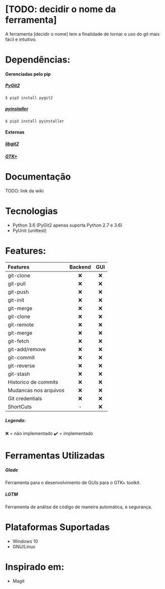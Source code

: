 # [TODO: decidir o nome da ferramenta]
A ferramenta [decidir o nome] tem a finalidade de tornar o uso do git mais fácil e intuitivo.

# Dependências:
#### Gerenciadas pelo pip
##### [PyGit2](https://www.pygit2.org/)
`
$ pip3 install pygit2
`
##### [pyinstaller](https://www.pyinstaller.org/)
`
$ pip3 install pyinstaller
`
    
#### Externas
##### [libgit2](https://libgit2.org/)
##### [GTK+](https://www.gtk.org/)
# 

# Documentação
TODO: link da wiki

# Tecnologias
* Python 3.6 (PyGit2 apenas suporta Python 2.7 e 3.6)
* PyUnit (unittest)

# Features:
| Features              | Backend | GUI |
|:----------------------|:-------:|:---:|
| git-clone             | ❌      | ❌  |
| git-pull              | ️❌      | ️❌  |
| git-push              | ❌️      | ❌  |
| git-init              | ❌️      | ❌  |
| git-merge             | ❌️      | ❌  |
| git-clone             | ❌️      | ❌  |
| git-remote            | ️❌      | ️❌  |
| git-merge             | ❌️      | ❌  |
| git-fetch             | ❌️      | ❌  |
| git-add/remove        | ❌      | ❌  |
| git-commit            | ❌      | ❌  |
| git-reverse           | ❌      | ❌  |
| git-stash             | ❌      | ❌  |
| Historico de commits  | ❌      | ❌  |
| Mudancas nos arquivos | ❌      | ❌  |
| Git credentials       | ❌      | ❌  |
| ShortCuts             | -       | ❌  |
##### Legenda:
❌ = não implementado
✔️ = implementado

# Ferramentas Utilizadas
##### Glade
Ferramenta para o desenvolvimento de GUIs para o GTK+ toolkit.

##### LGTM
Ferramenta de análise de código de maneira automática, e segurança.

# Plataformas Suportadas
* Windows 10
* GNU/Linux

# Inspirado em:
* Magit
